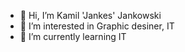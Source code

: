 - 👋 Hi, I’m Kamil 'Jankes' Jankowski
- 👀 I’m interested in Graphic desiner, IT
- 🌱 I’m currently learning IT

<!---
jankes97/jankes97 is a ✨ special ✨ repository because its `README.md` (this file) appears on your GitHub profile.
You can click the Preview link to take a look at your changes.
--->
